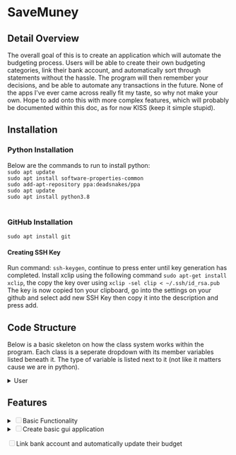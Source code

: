 # SaveMuney

## <b>Detail Overview</b>
The overall goal of this is to create an application which will automate the budgeting process. Users will be able to create their own budgeting categories, link their bank account, and automatically sort through statements without the hassle. The program will then remember your decisions, and be able to automate any transactions in the future. None of the apps I've ever came across really fit my taste, so why not make your own. Hope to add onto this with more complex features, which will probably be documented within this doc, as for now KISS (keep it simple stupid).

## <b>Installation</b>
### Python Installation
Below are the commands to run to install python:
<br/>`sudo apt update`
<br/>`sudo apt install software-properties-common`
<br/>`sudo add-apt-repository ppa:deadsnakes/ppa`
<br/>`sudo apt update`
<br/>`sudo apt install python3.8`
<br/><br/>

### GitHub Installation
`sudo apt install git`
#### Creating SSH Key
Run command: `ssh-keygen`, continue to press enter until key generation has completed.
Install xclip using the following command `sudo apt-get install xclip`, the copy the key over using `xclip -sel clip < ~/.ssh/id_rsa.pub`</br>
The key is now copied ton your clipboard, go into the settings on your github and select add new SSH Key then copy it into the description and press add.</br>

## <b>Code Structure</b>
Below is a basic skeleton on how the class system works within the program. Each class is a seperate dropdown with its member variables listed beneath it. The type of variable is listed next to it (not like it matters cause we are in python).
<details>
<summary>User</summary>
    <ul>
        <li>Username - String</li>
        <li><details>
        <summary>Bank Account</summary>
            <ul>
            <li>Log in Info - String</li>
            <li>URL to Bank - String</li>
            <li>Bank Statements - List of seperate class</li>
            </ul>
        </details></li>
        <li><details>
        <summary>Categories</summary>
            <ul>
            <li>Name - String</li>
            <li>Time period</li>
            <li>Target Budget - Double</li>
            <li>Current Balance - Double</li>
            <li>Labels - List of strings most likely</li>
            </ul>
        </details></li>
    </ul>
</details>

## <b>Features</b>

<details>
<summary><input type="checkbox" disabled>Basic Functionality<br></summary>
<ul>
    <input type="checkbox" disabled>Create user and category class<br>
    <input type="checkbox" disabled>Create addition and removal functions of categories<br>
    <input type="checkbox" disabled>Have setters and getters for category class<br>
</ul>
</details>

<details>
<summary><input type="checkbox" disabled>Create basic gui application<br></summary>
<ul>
    <input type="checkbox" disabled>Create Log in Page<br>
    <input type="checkbox" disabled>Display user categories neatly<br>
    <input type="checkbox" disabled>Have add and remove categorie options on gui<br>
    <input type="checkbox" disabled>Display addition and subtraction of categories<br>
</ul>
</details>

<input type="checkbox" disabled>Link bank account and automatically update their budget<br>